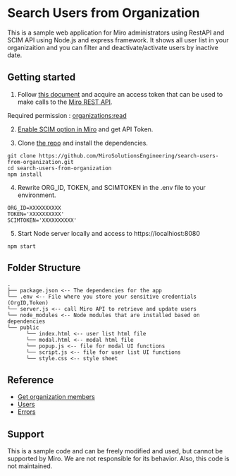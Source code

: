 # Search Users from Organization
This is a sample web application for Miro administrators using RestAPI and SCIM API using Node.js and express framework.
It shows all user list in your organizaition and you can filter and deactivate/activate users by inactive date. 

## Getting started
1. Follow [this document](https://developers.miro.com/docs/getting-started-with-oauth) and acquire an access token that can be used to make calls to the [Miro REST API](https://developers.miro.com/reference/api-reference).

Required permission : [organizations:read](https://developers.miro.com/reference/scopes
)


2. [Enable SCIM option in Miro](https://help.miro.com/hc/en-us/articles/360036827513-SCIM#:~:text=To%20enable%20SCIM%20for%20your,Token%20for%20configuring%20your%20IdP) and get API Token.

3. Clone [the repo](https://github.com/MiroSolutionsEngineering/search-users-from-organization.git) and install the dependencies.
```
git clone https://github.com/MiroSolutionsEngineering/search-users-from-organization.git
cd search-users-from-organization
npm install
```
4. Rewrite ORG_ID, TOKEN, and SCIMTOKEN in the .env file to your environment.
```
ORG_ID=XXXXXXXXXX
TOKEN='XXXXXXXXXX'
SCIMTOKEN='XXXXXXXXXX'
```

5. Start Node server locally and access to https://localhiost:8080
```
npm start
```
## Folder Structure
```
.
├── package.json <-- The dependencies for the app
└── .env <-- File where you store your sensitive credentials (OrgID,Token)
└── server.js <-- call Miro API to retrieve and update users
└── node_modules <-- Node modules that are installed based on dependencies
└── public
      └── index.html <-- user list html file
      └── modal.html <-- modal html file
      └── popup.js <-- file for modal UI functions
      └── script.js <-- file for user list UI functions
      └── style.css <-- style sheet
```

## Reference
- [Get organization members](https://developers.miro.com/reference/enterprise-get-organization-members)
- [Users](https://developers.miro.com/docs/users)
- [Errors](https://developers.miro.com/docs/errors)

## Support
This is a sample code and can be freely modified and used, but cannot be supported by Miro.
We are not responsible for its behavior. Also, this code is not maintained.

